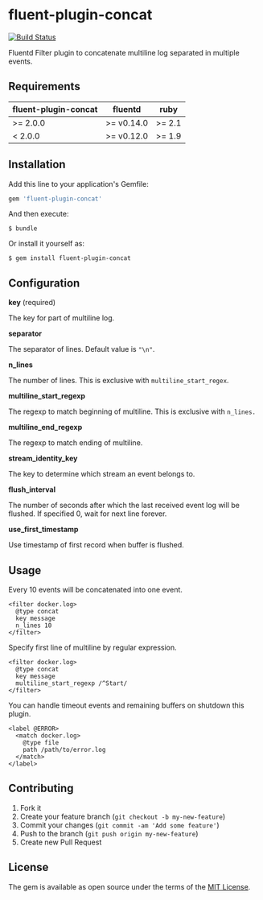 # fluent-plugin-concat

[![Build Status](https://travis-ci.org/fluent-plugins-nursery/fluent-plugin-concat.svg?branch=master)](https://travis-ci.org/fluent-plugins-nursery/fluent-plugin-concat)

Fluentd Filter plugin to concatenate multiline log separated in multiple events.

## Requirements

| fluent-plugin-concat | fluentd    | ruby   |
|----------------------|------------|--------|
| >= 2.0.0             | >= v0.14.0 | >= 2.1 |
| < 2.0.0              | >= v0.12.0 | >= 1.9 |

## Installation

Add this line to your application's Gemfile:

```ruby
gem 'fluent-plugin-concat'
```

And then execute:

    $ bundle

Or install it yourself as:

    $ gem install fluent-plugin-concat

## Configuration

**key** (required)

The key for part of multiline log.

**separator**

The separator of lines.
Default value is `"\n"`.

**n\_lines**

The number of lines.
This is exclusive with `multiline_start_regex`.

**multiline\_start\_regexp**

The regexp to match beginning of multiline.
This is exclusive with `n_lines.`

**multiline\_end\_regexp**

The regexp to match ending of multiline.

**stream\_identity\_key**

The key to determine which stream an event belongs to.

**flush\_interval**

The number of seconds after which the last received event log will be flushed.
If specified 0, wait for next line forever.

**use\_first\_timestamp**

Use timestamp of first record when buffer is flushed.

## Usage

Every 10 events will be concatenated into one event.

```aconf
<filter docker.log>
  @type concat
  key message
  n_lines 10
</filter>
```

Specify first line of multiline by regular expression.

```aconf
<filter docker.log>
  @type concat
  key message
  multiline_start_regexp /^Start/
</filter>
```

You can handle timeout events and remaining buffers on shutdown this plugin.

```aconf
<label @ERROR>
  <match docker.log>
    @type file
    path /path/to/error.log
  </match>
</label>
```

## Contributing

1. Fork it
2. Create your feature branch (`git checkout -b my-new-feature`)
3. Commit your changes (`git commit -am 'Add some feature'`)
4. Push to the branch (`git push origin my-new-feature`)
5. Create new Pull Request

## License

The gem is available as open source under the terms of the [MIT License](http://opensource.org/licenses/MIT).

